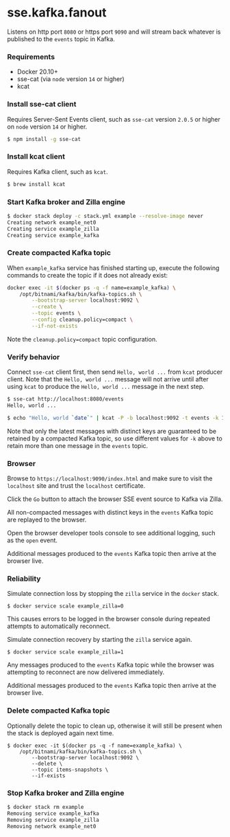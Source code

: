 # sse.kafka.fanout
Listens on http port `8080` or https port `9090` and will stream back whatever is published to the `events` topic in Kafka.

### Requirements
 - Docker 20.10+
 - sse-cat (via `node` version `14` or higher)
 - kcat

### Install sse-cat client
Requires Server-Sent Events client, such as `sse-cat` version `2.0.5` or higher on `node` version `14` or higher.
```bash
$ npm install -g sse-cat
```

### Install kcat client
Requires Kafka client, such as `kcat`.
```bash
$ brew install kcat
```

### Start Kafka broker and Zilla engine
```bash
$ docker stack deploy -c stack.yml example --resolve-image never
Creating network example_net0
Creating service example_zilla
Creating service example_kafka
```

### Create compacted Kafka topic
When `example_kafka` service has finished starting up, execute the following commands to create the topic if it does not already exist:
```bash
docker exec -it $(docker ps -q -f name=example_kafka) \
    /opt/bitnami/kafka/bin/kafka-topics.sh \
        --bootstrap-server localhost:9092 \
        --create \
        --topic events \
        --config cleanup.policy=compact \
        --if-not-exists
```
Note the `cleanup.policy=compact` topic configuration.

### Verify behavior
Connect `sse-cat` client first, then send `Hello, world ...` from `kcat` producer client.
Note that the `Hello, world ...` message will not arrive until after using `kcat` to produce the `Hello, world ...` message in the next step.
```bash
$ sse-cat http://localhost:8080/events
Hello, world ...
```
```bash
$ echo "Hello, world `date`" | kcat -P -b localhost:9092 -t events -k 1
```
Note that only the latest messages with distinct keys are guaranteed to be retained by a compacted Kafka topic, so use different values for `-k` above to retain more than one message in the `events` topic.

### Browser

Browse to `https://localhost:9090/index.html` and make sure to visit the `localhost` site and trust the `localhost` certificate.

Click the `Go` button to attach the browser SSE event source to Kafka via Zilla.

All non-compacted messages with distinct keys in the `events` Kafka topic are replayed to the browser.

Open the browser developer tools console to see additional logging, such as the `open` event.

Additional messages produced to the `events` Kafka topic then arrive at the browser live.


### Reliability

Simulate connection loss by stopping the `zilla` service in the `docker` stack.

```
$ docker service scale example_zilla=0
```

This causes errors to be logged in the browser console during repeated attempts to automatically reconnect.

Simulate connection recovery by starting the `zilla` service again.

```
$ docker service scale example_zilla=1
```

Any messages produced to the `events` Kafka topic while the browser was attempting to reconnect are now delivered immediately.

Additional messages produced to the `events` Kafka topic then arrive at the browser live.

### Delete compacted Kafka topic
Optionally delete the topic to clean up, otherwise it will still be present when the stack is deployed again next time.
```
$ docker exec -it $(docker ps -q -f name=example_kafka) \
    /opt/bitnami/kafka/bin/kafka-topics.sh \
        --bootstrap-server localhost:9092 \
        --delete \
        --topic items-snapshots \
        --if-exists
```

### Stop Kafka broker and Zilla engine
```bash
$ docker stack rm example
Removing service example_kafka
Removing service example_zilla
Removing network example_net0
```
